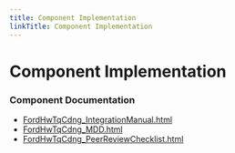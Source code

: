 ```yaml
---
title: Component Implementation
linkTitle: Component Implementation
---
```


# Component Implementation
### Component Documentation

- [FordHwTqCdng_IntegrationManual.html](doc/FordHwTqCdng_IntegrationManual.html)
- [FordHwTqCdng_MDD.html](doc/FordHwTqCdng_MDD.html)
- [FordHwTqCdng_PeerReviewChecklist.html](doc/FordHwTqCdng_PeerReviewChecklist.html)

